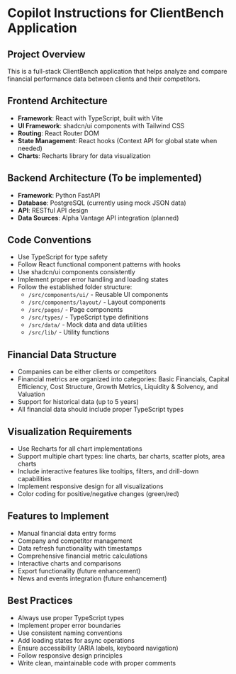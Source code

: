 # Copilot Instructions for ClientBench Application

<!-- Use this file to provide workspace-specific custom instructions to Copilot. For more details, visit https://code.visualstudio.com/docs/copilot/copilot-customization#_use-a-githubcopilotinstructionsmd-file -->

## Project Overview
This is a full-stack ClientBench application that helps analyze and compare financial performance data between clients and their competitors.

## Frontend Architecture
- **Framework**: React with TypeScript, built with Vite
- **UI Framework**: shadcn/ui components with Tailwind CSS
- **Routing**: React Router DOM
- **State Management**: React hooks (Context API for global state when needed)
- **Charts**: Recharts library for data visualization

## Backend Architecture (To be implemented)
- **Framework**: Python FastAPI
- **Database**: PostgreSQL (currently using mock JSON data)
- **API**: RESTful API design
- **Data Sources**: Alpha Vantage API integration (planned)

## Code Conventions
- Use TypeScript for type safety
- Follow React functional component patterns with hooks
- Use shadcn/ui components consistently
- Implement proper error handling and loading states
- Follow the established folder structure:
  - `/src/components/ui/` - Reusable UI components
  - `/src/components/layout/` - Layout components
  - `/src/pages/` - Page components
  - `/src/types/` - TypeScript type definitions
  - `/src/data/` - Mock data and data utilities
  - `/src/lib/` - Utility functions

## Financial Data Structure
- Companies can be either clients or competitors
- Financial metrics are organized into categories: Basic Financials, Capital Efficiency, Cost Structure, Growth Metrics, Liquidity & Solvency, and Valuation
- Support for historical data (up to 5 years)
- All financial data should include proper TypeScript types

## Visualization Requirements
- Use Recharts for all chart implementations
- Support multiple chart types: line charts, bar charts, scatter plots, area charts
- Include interactive features like tooltips, filters, and drill-down capabilities
- Implement responsive design for all visualizations
- Color coding for positive/negative changes (green/red)

## Features to Implement
- Manual financial data entry forms
- Company and competitor management
- Data refresh functionality with timestamps
- Comprehensive financial metric calculations
- Interactive charts and comparisons
- Export functionality (future enhancement)
- News and events integration (future enhancement)

## Best Practices
- Always use proper TypeScript types
- Implement proper error boundaries
- Use consistent naming conventions
- Add loading states for async operations
- Ensure accessibility (ARIA labels, keyboard navigation)
- Follow responsive design principles
- Write clean, maintainable code with proper comments

